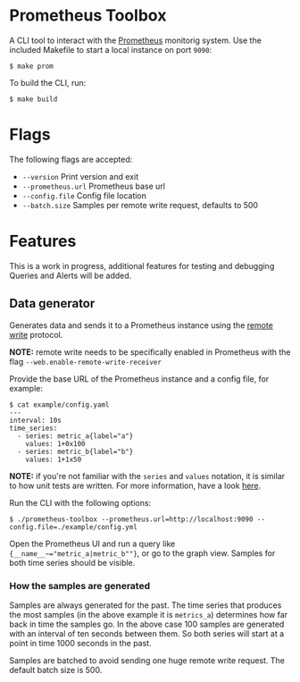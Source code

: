 # Prometheus Toolbox

A CLI tool to interact with the [Prometheus](https://prometheus.io/) monitorig system.
Use the included Makefile to start a local instance on port `9090`:

```shell
$ make prom
```

To build the CLI, run:

```shell
$ make build
```

# Flags

The following flags are accepted:

* `--version` Print version and exit
* `--prometheus.url` Prometheus base url
* `--config.file` Config file location
* `--batch.size` Samples per remote write request, defaults to 500

# Features

This is a work in progress, additional features for testing and debugging Queries and Alerts will be added.

## Data generator

Generates data and sends it to a Prometheus instance using the [remote write](https://prometheus.io/docs/prometheus/latest/configuration/configuration/#remote_write) protocol.

**NOTE:** remote write needs to be specifically enabled in Prometheus with the flag `--web.enable-remote-write-receiver`

Provide the base URL of the Prometheus instance and a config file, for example:

```shell
$ cat example/config.yaml
---
interval: 10s
time_series:
  - series: metric_a{label="a"}
    values: 1+0x100
  - series: metric_b{label="b"}
    values: 1+1x50
```

**NOTE:** if you're not familiar with the `series` and `values` notation, it is similar to how unit tests are written. For more information, have a look [here](https://prometheus.io/docs/prometheus/latest/configuration/unit_testing_rules/#series).

Run the CLI with the following options:

```shell
$ ./prometheus-toolbox --prometheus.url=http://localhost:9090 --config.file=./example/config.yml
```

Open the Prometheus UI and run a query like `{__name__~="metric_a|metric_b""}`, or go to the graph view.
Samples for both time series should be visible.

### How the samples are generated

Samples are always generated for the past. The time series that produces the most samples (in the above example it is `metrics_a`) determines how far back in time the samples go.
In the above case 100 samples are generated with an interval of ten seconds between them.
So both series will start at a point in time 1000 seconds in the past.

Samples are batched to avoid sending one huge remote write request.
The default batch size is 500.